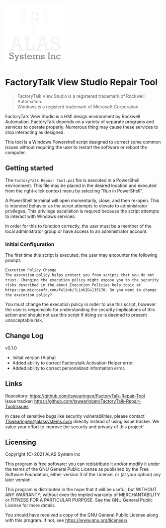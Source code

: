 ![Logo of the project](https://raw.githubusercontent.com/tswearingen/FactoryTalk-Repair-Tool/master/Full-Dark.png)

# FactoryTalk View Studio Repair Tool
> FactoryTalk View Studio is a registered trademark of Rockwell Automation. </br>
Windows is a registerd trademark of Microsoft Corporation.

FactoryTalk View Studio is a HMI design environment by Rockwell Automation. FactoryTalk depends on a variety of separate programs and services to operate properly. Numerous thing may cause these services to stop interacting as designed.

This tool is a Windows Powershell script designed to correct some common issues without requiring the user to restart the software or reboot the computer.

## Getting started

The `FactoryTalk Repair Tool.ps1` file is executed in a PowerShell environment. This file may be placed in the desired location and executed from the right-click context menu by selecting "Run in PowerShell".

A PowerShell terminal will open momentarily, close, and then re-open. This is intended behavior as the script attempts to elevate to administrator privileges. This privilege escallation is requred because the script attempts to interact with Windows services.

In order for this to function correctly, the user must be a member of the local administrator group or have access to an administrator account.

### Initial Configuration

The first time this script is executed, the user may encounter the following prompt:

```
Execution Policy Change
The execution policy helps protect you from scripts that you do not trust. Changing the execution policy might expose you to the security risks described in the about_Execution_Policies help topic at https:/go.microsoft.com/fwlink/?LinkID=135170. Do you want to change the execution policy?
```
You must change the execution policy in order to use this script, however the user is responsible for understanding the security implications of this action and should not use this script if doing so is deemed to present unacceptable risk.

## Change Log

v0.1.0
* Initial version (Alpha)
* Added ability to correct Factorytalk Activation Helper error.
* Added ability to correct personalized information error.

## Links

Repository: https://github.com/tswearingen/FactoryTalk-Repair-Tool </br>
Issue tracker: https://github.com/tswearingen/FactoryTalk-Repair-Tool/issues

In case of sensitive bugs like security vulnerabilities, please contact TSwearingen@alassystems.com directly instead of using issue tracker. We value your effort to improve the security and privacy of this project!

## Licensing

Copyright (C) 2021  ALAS System Inc

This program is free software: you can redistribute it and/or modify it under the terms of the GNU General Public License as published by the Free Software Foundation, either version 3 of the License, or (at your option) any later version.

This program is distributed in the hope that it will be useful, but WITHOUT ANY WARRANTY; without even the implied warranty of MERCHANTABILITY or FITNESS FOR A PARTICULAR PURPOSE.  See the GNU General Public License for more details.

You should have received a copy of the GNU General Public License along with this program.  If not, see <https://www.gnu.org/licenses/>.
